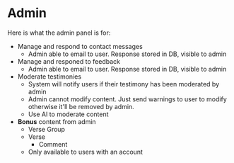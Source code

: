 # Admin

Here is what the admin panel is for:

-   Manage and respond to contact messages
    -   Admin able to email to user. Response stored in DB, visible to admin
-   Manage and responed to feedback
    -   Admin able to email to user. Response stored in DB, visible to admin
-   Moderate testimonies
    -   System will notify users if their testimony has been moderated by admin
    -   Admin cannot modify content. Just send warnings to user to modify otherwise it'll be removed by admin.
    -   Use AI to moderate content
-   **Bonus** content from admin
    -   Verse Group
    -   Verse
        -   Comment
    -   Only available to users with an account

